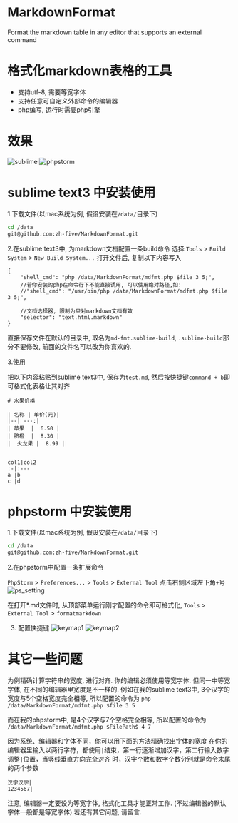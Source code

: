 # MarkdownFormat
Format the markdown table in any editor that supports an external command

# 格式化markdown表格的工具
- 支持utf-8, 需要等宽字体
- 支持任意可自定义外部命令的编辑器
- php编写, 运行时需要php引擎

# 效果
![sublime](sublime_fmt.gif)
![phpstorm](ps_fmt.gif)

# sublime text3 中安装使用
1.下载文件(以mac系统为例, 假设安装在`/data/`目录下)
```bash
cd /data
git@github.com:zh-five/MarkdownFormat.git
```

2.在sublime text3中, 为markdown文档配置一条build命令
选择 `Tools` > `Build System` > `New Build System...` 
打开文件后, 复制以下内容写入
```
{
    "shell_cmd": "php /data/MarkdownFormat/mdfmt.php $file 3 5;",
    //若你安装的php在命令行下不能直接调用, 可以使用绝对路径,如:
    //"shell_cmd": "/usr/bin/php /data/MarkdownFormat/mdfmt.php $file 3 5;",
    
    //文档选择器, 限制为只对markdown文档有效
    "selector": "text.html.markdown" 
}
```
直接保存文件在默认的目录中, 取名为`md-fmt.sublime-build`, `.sublime-build`部分不要修改, 
前面的文件名可以改为你喜欢的.

3.使用

把以下内容粘贴到sublime text3中, 保存为`test.md`, 然后按快捷键`command + b`即可格式化表格让其对齐
```text
# 水果价格

| 名称 | 单价(元)|
|--| ---:|
| 苹果  |  6.50 |
| 脐橙  |  8.30 |
|  火龙果 |  8.99 |


col1|col2
:-|:---
a |b   
c |d   
```

# phpstorm 中安装使用
1.下载文件(以mac系统为例, 假设安装在`/data/`目录下)
```bash
cd /data
git@github.com:zh-five/MarkdownFormat.git
```

2.在phpstorm中配置一条扩展命令

`PhpStorm` > `Preferences...` > `Tools` > `External Tool` 点击右侧区域左下角`+`号
![ps_setting](ps_setting.png)

在打开*.md文件时, 从顶部菜单运行刚才配置的命令即可格式化, `Tools` > `External Tool` > `formatmarkdown`

3. 配置快捷键
![keymap1](ps_keymap1.png)
![keymap2](ps_keymap2.png)

# 其它一些问题

为例精确计算字符串的宽度, 进行对齐. 你的编辑必须使用等宽字体. 但同一中等宽字体, 在不同的编辑器里宽度是不一样的.
例如在我的sublime text3中, 3个汉字的宽度与5个空格宽度完全相等, 所以配置的命令为
`php /data/MarkdownFormat/mdfmt.php $file 3 5`

而在我的phpstorm中, 是4个汉字与7个空格完全相等, 所以配置的命令为
`/data/MarkdownFormat/mdfmt.php $FilePath$ 4 7`

因为系统、编辑器和字体不同，你可以用下面的方法精确找出字体的宽度
在你的编辑器里输入以两行字符，都使用`|`结束，第一行逐渐增加汉字，第二行输入数字调整`|`位置，当竖线垂直方向完全对齐
时，汉字个数和数字个数分别就是命令末尾的两个参数
```text
汉字汉字|
1234567|
```

注意, 编辑器一定要设为等宽字体, 格式化工具才能正常工作. (不过编辑器的默认字体一般都是等宽字体)
若还有其它问题, 请留言.

